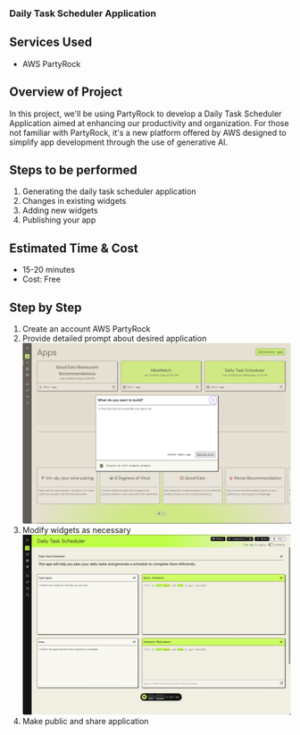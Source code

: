 ### Daily Task Scheduler Application

## Services Used
- AWS PartyRock

## Overview of Project
In this project, we'll be using PartyRock to develop a Daily Task Scheduler Application aimed at enhancing our productivity and organization. For those not familiar with PartyRock, it's a new platform offered by AWS designed to simplify app development through the use of generative AI. 

## Steps to be performed
1. Generating the daily task scheduler application
2. Changes in existing widgets
3. Adding new widgets
4. Publishing your app

## Estimated Time & Cost
- 15-20 minutes
- Cost: Free

## Step by Step
1. Create an account AWS PartyRock
2. Provide detailed prompt about desired application
![picture](https://github.com/dani3lng/projects-aws/blob/262b7748fbb332866115d76c1f523695df661906/daily-task/images/Screenshot%202024-06-30%20at%2022.47.55.png)
4. Modify widgets as necessary
![picture](https://github.com/dani3lng/projects-aws/blob/262b7748fbb332866115d76c1f523695df661906/daily-task/images/Screenshot%202024-06-30%20at%2022.49.10.png)
6. Make public and share application
